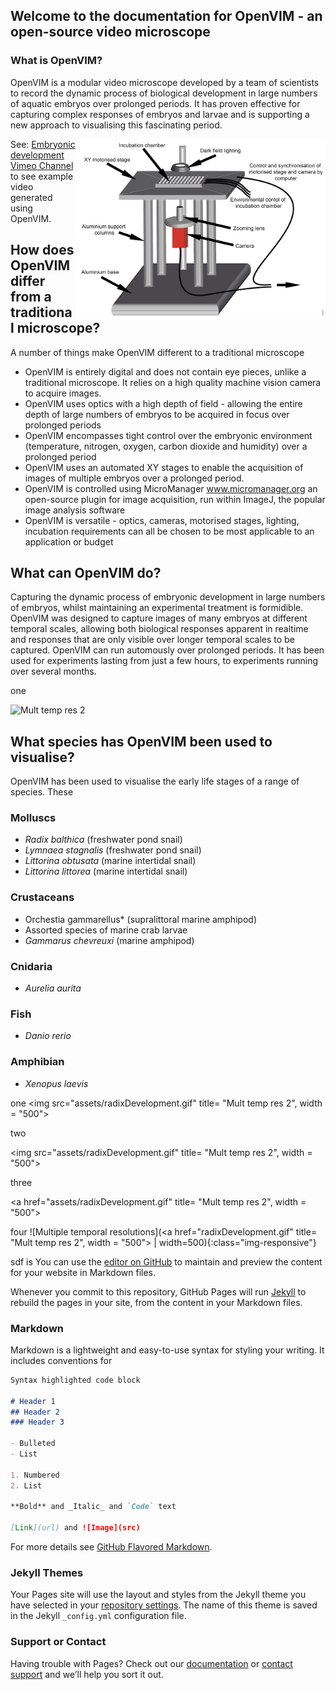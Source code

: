## Welcome to the documentation for OpenVIM - an open-source video microscope


### What is OpenVIM?
OpenVIM is a modular video microscope developed by a team of scientists to record the dynamic process of biological development in large numbers of aquatic embryos over prolonged periods. It has proven effective for capturing complex responses of embryos and larvae and is supporting a new approach to visualising this fascinating period.

<img src="assets/OpenVIM.png" title = "OpenVIM Figure" align = "right" width="400">

See: [Embryonic development Vimeo Channel](www.vimeo.com/channels/embryonicdevelopment) to see example video generated using OpenVIM.


## How does OpenVIM differ from a traditional microscope?
A number of things make OpenVIM different to a traditional microscope
 * OpenVIM is entirely digital and does not contain eye pieces, unlike a traditional microscope. It relies on a high quality machine vision camera to acquire images.
 * OpenVIM uses optics with a high depth of field - allowing the entire depth of large numbers of embryos to be acquired in focus over prolonged periods
 * OpenVIM encompasses tight control over the embryonic environment (temperature, nitrogen, oxygen, carbon dioxide and humidity) over a prolonged period
 * OpenVIM uses an automated XY stages to enable the acquisition of images of multiple embryos over a prolonged period.
 * OpenVIM is controlled using MicroManager www.micromanager.org an open-source plugin for image acquisition, run within ImageJ, the popular image analysis software
 * OpenVIM is versatile - optics, cameras, motorised stages, lighting, incubation requirements can all be chosen to be most applicable to an application or budget


## What can OpenVIM do?
Capturing the dynamic process of embryonic development in large numbers of embryos, whilst maintaining an experimental treatment is formidible. OpenVIM was designed to capture images of many embryos at different temporal scales, allowing both biological responses apparent in realtime and responses that are only visible over longer temporal scales to be captured. OpenVIM can run automously over prolonged periods. It has been used for experiments lasting from just a few hours, to experiments running over several months.

one

<img src="assets/radixDevelopment.gif" title= "Mult temp res 2" width = "500">



## What species has OpenVIM been used to visualise?

OpenVIM has been used to visualise the early life stages of a range of species. These

### Molluscs
* *Radix balthica* (freshwater pond snail)
* *Lymnaea stagnalis* (freshwater pond snail)
* *Littorina obtusata* (marine intertidal snail)
* *Littorina littorea* (marine intertidal snail)

### Crustaceans
* Orchestia gammarellus* (supralittoral marine amphipod)
* Assorted species of marine crab larvae
* *Gammarus chevreuxi* (marine amphipod)

### Cnidaria
*  *Aurelia aurita*
 
### Fish
* *Danio rerio*
 
### Amphibian
* *Xenopus laevis*

one
<img src="assets/radixDevelopment.gif" title= "Mult temp res 2", width = "500">

two

<img src="assets/radixDevelopment.gif" title= "Mult temp res 2", width = "500">


three

<a href="assets/radixDevelopment.gif" title= "Mult temp res 2", width = "500">

four 
![Multiple temporal resolutions](<a href="radixDevelopment.gif" title= "Mult temp res 2", width = "500">
 | width=500){:class="img-responsive"}

sdf
is You can use the [editor on GitHub](https://github.com/otills/openvim/edit/master/README.md) to maintain and preview the content for your website in Markdown files.

Whenever you commit to this repository, GitHub Pages will run [Jekyll](https://jekyllrb.com/) to rebuild the pages in your site, from the content in your Markdown files.

### Markdown

Markdown is a lightweight and easy-to-use syntax for styling your writing. It includes conventions for

```markdown
Syntax highlighted code block

# Header 1
## Header 2
### Header 3

- Bulleted
- List

1. Numbered
2. List

**Bold** and _Italic_ and `Code` text

[Link](url) and ![Image](src)
```

For more details see [GitHub Flavored Markdown](https://guides.github.com/features/mastering-markdown/).

### Jekyll Themes

Your Pages site will use the layout and styles from the Jekyll theme you have selected in your [repository settings](https://github.com/otills/openvim/settings). The name of this theme is saved in the Jekyll `_config.yml` configuration file.

### Support or Contact

Having trouble with Pages? Check out our [documentation](https://help.github.com/categories/github-pages-basics/) or [contact support](https://github.com/contact) and we’ll help you sort it out.
